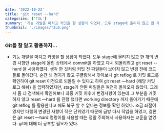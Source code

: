 ```yaml
---
date: '2022-10-22'
title: 'git reset --hard'
categories: ['TIL']
summary: '기능 개발을 마치고 커밋을 할 상황이 되었다. 모두 stage에 올리지 않고 한 개의 변경 사항만 stage에 올린 상태에서 commit을 하였고 다시 되돌리려고...'
thumbnail: './images/TIL6.png'
---
```


### Git을 잘 알고 활용하자...

- 기능 개발을 마치고 커밋을 할 상황이 되었다. 모두 stage에 올리지 않고 한 개의 변경 사항만 stage에 올린 상태에서 commit을 하였고 다시 되돌리려고 git reset --hard 을 사용하였다. 생각 한 것처럼 커밋 전 파일들이 보이지 않고 변경 전에 코드들로 돌아갔다. 순간 뇌 정지가 왔고 구글링해서 찾아보니 git reflog 로 커밋 로그를 확인하여 git reset 이전으로 되돌릴 수 있다고 하여 git reset —hard {해당 커밋 로그 해쉬} 을 입력하였지만, stage가 안된 파일들은 여전히 돌아오지 않았다. 그래서 좀 더 검색해서 확인해보니 최종 커밋 이후에 변경사항이 있는데 그 부분을 커밋하지 않고 reset —hard 를 진행 했다면 working directory 까지 돌아가기 때문에 git reflog 를 활용한다고 해도 복구 할 수 없다는 정보를 확인 하였다. 조금 좌절이였지만 다행히 변경된 사항이 작은 단위였기 때문에 금방 다시 작업을 하였고, 결론은 git reset —hard 명령어를 사용할 때는 정말 주의해서 사용하자는 교훈을 얻었다.
  git에 대해 더 공부할 필요가 있다.
